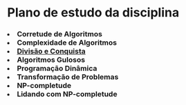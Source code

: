 # Plano de estudo da disciplina
<h3 align="left">
  <li><a >Corretude de Algoritmos</a></li>
  <li><a >Complexidade de Algoritmos</a></li>
  <li><a href="https://github.com/hgms00/Projeto-e-Analise-de-Algoritmos/tree/main/Lista%203">Divisão e Conquista</a></li>
  <li><a >Algoritmos Gulosos</a></li>
  <li><a >Programação Dinâmica</a></li>
  <li><a >Transformação de Problemas</a></li>
  <li><a >NP-completude</a></li>
  <li><a >Lidando com NP-completude</a></li>
</h3>


